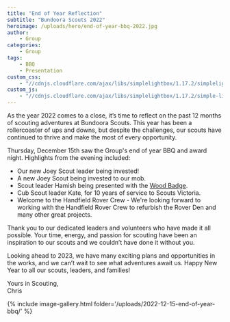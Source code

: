 ```yaml
---
title: "End of Year Reflection"
subtitle: "Bundoora Scouts 2022"
heroimage: /uploads/hero/end-of-year-bbq-2022.jpg
author:
    - Group
categories:
    - Group
tags:
    - BBQ
    - Presentation
custom_css:
    - "//cdnjs.cloudflare.com/ajax/libs/simplelightbox/1.17.2/simplelightbox.min.css"
custom_js:
    - "//cdnjs.cloudflare.com/ajax/libs/simplelightbox/1.17.2/simple-lightbox.min.js"
---
```


As the year 2022 comes to a close, it’s time to reflect on the past 12 months of scouting adventures at Bundoora Scouts. This year has been a rollercoaster of ups and downs, but despite the challenges, our scouts have continued to thrive and make the most of every opportunity.

Thursday, December 15th saw the Group's end of year BBQ and award night. Highlights from the evening included:

* Our new Joey Scout leader being invested!
* A new Joey Scout being invested to our mob.
* Scout leader Hamish being presented with the [Wood Badge](https://scouts.com.au/members/training/adult-training/).
* Cub Scout leader Kate, for 10 years of service to Scouts Victoria.
* Welcome to the Handfield Rover Crew - We're looking forward to working with the Handfield Rover Crew to refurbish the Rover Den and many other great projects.

Thank you to our dedicated leaders and volunteers who have made it all possible. Your time, energy, and passion for scouting have been an inspiration to our scouts and we couldn’t have done it without you.

Looking ahead to 2023, we have many exciting plans and opportunities in the works, and we can’t wait to see what adventures await us. Happy New Year to all our scouts, leaders, and families!

Yours in Scouting,  
Chris

{% include image-gallery.html folder='/uploads/2022-12-15-end-of-year-bbq/' %}
